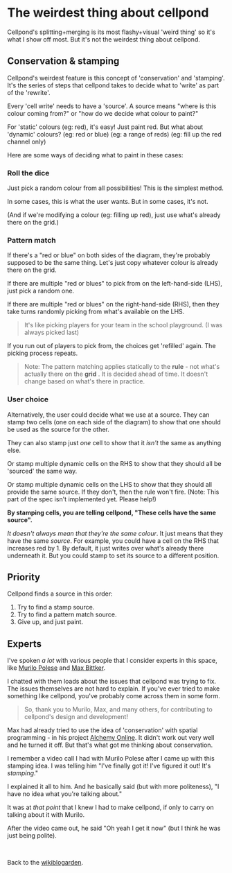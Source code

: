 # The weirdest thing about cellpond

Cellpond's splitting+merging is its most flashy+visual 'weird thing' so it's what I show off most. But it's not the weirdest thing about cellpond.

## Conservation & stamping

Cellpond's weirdest feature is this concept of 'conservation' and 'stamping'. It's the series of steps that cellpond takes to decide what to 'write' as part of the 'rewrite'.

Every 'cell write' needs to have a 'source'. A source means "where is this colour coming from?" or "how do we decide what colour to paint?"

For 'static' colours (eg: red), it's easy! Just paint red. But what about 'dynamic' colours? (eg: red or blue) (eg: a range of reds) (eg: fill up the red channel only)

Here are some ways of deciding what to paint in these cases:

### Roll the dice

Just pick a random colour from all possibilities! This is the simplest method.

In some cases, this is what the user wants. But in some cases, it's not.

(And if we're modifying a colour (eg: filling up red), just use what's already there on the grid.)

### Pattern match

If there's a "red or blue" on both sides of the diagram, they're probably supposed to be the same thing. Let's just copy whatever colour is already there on the grid.

If there are multiple "red or blues" to pick from on the left-hand-side (LHS), just pick a random one.

If there are multiple "red or blues" on the right-hand-side (RHS), then they take turns randomly picking from what's available on the LHS.
 
> It's like picking players for your team in the school playground. (I was always picked last)

If you run out of players to pick from, the choices get 'refilled' again. The picking process repeats.

> Note: The pattern matching applies statically to the **rule** - not what's actually there on the **grid** . It is decided ahead of time. It doesn't change based on what's there in practice.

### User choice

Alternatively, the user could decide what we use at a source. They can stamp two cells (one on each side of the diagram) to show that one should be used as the source for the other.

They can also stamp just *one* cell to show that it *isn't* the same as anything else.

Or stamp multiple dynamic cells on the RHS to show that they should all be 'sourced' the same way.

Or stamp multiple dynamic cells on the LHS to show that they should all provide the same source. If they don't, then the rule won't fire. (Note: This part of the spec isn't implemented yet. Please help!)

**By stamping cells, you are telling cellpond, "These cells have the same source".**

*It doesn't always mean that they're the same colour*. It just means that they have the same *source*. For example, you could have a cell on the RHS that increases red by 1. By default, it just writes over what's already there underneath it. But you could stamp to set its source to a different position.

## Priority

Cellpond finds a source in this order:

1. Try to find a stamp source.
2. Try to find a pattern match source.
3. Give up, and just paint.

## Experts

I've spoken *a lot* with various people that I consider experts in this space, like [Murilo Polese](http://www.murilopolese.com/) and [Max Bittker](https://maxbittker.com).

I chatted with them loads about the issues that cellpond was trying to fix. The issues themselves are not hard to explain. If you've ever tried to make something like cellpond, you've probably come across them in some form.

> So, thank you to Murilo, Max, and many others, for contributing to cellpond's design and development!

Max had already tried to use the idea of 'conservation' with spatial programming - in his project [Alchemy Online](https://maxbittker.itch.io/alchemy-online). It didn't work out very well and he turned it off. But that's what got me thinking about conservation.

I remember a video call I had with Murilo Polese after I came up with this stamping idea. I was telling him "I've finally got it! I've figured it out! It's *stamping*."

I explained it all to him. And he basically said (but with more politeness), "I have no idea what you're talking about."

It was at *that point* that I knew I had to make cellpond, if only to carry on talking about it with Murilo.

After the video came out, he said "Oh yeah I get it now" (but I think he was just being polite).

<br>

Back to the [wikiblogarden](/wikiblogarden).
